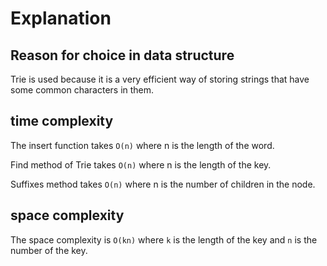 # Explanation

## Reason for choice in data structure

Trie is used because it is a very efficient way of storing strings that have some common characters in them.

## time complexity

The insert function takes `O(n)` where n is the length of the word.

Find method of Trie takes `O(n)` where n is the length of the key.

Suffixes method takes `O(n)` where n is the number of children in the node.

## space complexity

The space complexity is `O(kn)` where `k` is the length of the key and `n` is the number of the key.
